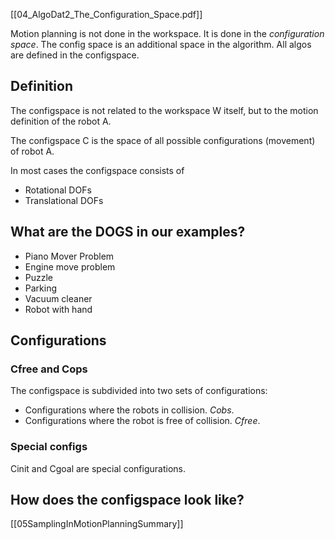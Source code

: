 [[04_AlgoDat2_The_Configuration_Space.pdf]]

Motion planning is not done in the workspace. It is done in the *configuration space*. 
The config space is an additional space in the algorithm. All algos are defined in the configspace. 

## Definition
The configspace is not related to the workspace W itself, but to the motion definition of the robot A. 

The configspace C is the space of all possible configurations (movement) of robot A. 

In most cases  the configspace consists of 
- Rotational DOFs
- Translational DOFs

## What are the DOGS in our examples?
- Piano Mover Problem 
- Engine move problem
- Puzzle
- Parking
- Vacuum cleaner
- Robot with hand 


## Configurations
### Cfree and Cops
The configspace is subdivided into two sets of configurations: 
- Configurations where the robots in collision. *Cobs*.
- Configurations where the robot is free of collision. *Cfree*.

### Special configs
Cinit and Cgoal are special configurations.

## How does the configspace look like?

[[05SamplingInMotionPlanningSummary]]